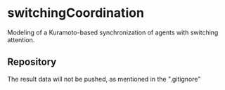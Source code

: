 # switchingCoordination
Modeling of a Kuramoto-based synchronization of agents with switching attention.

## Repository
The result data will not be pushed, as mentioned in the ".gitignore"
